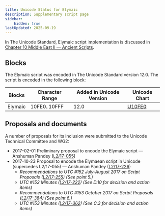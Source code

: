 ```yaml
---
title: Unicode Status for Elymaic
description: Supplementary script page
sidebar:
    hidden: true
lastUpdated: 2025-09-19
---
```


In The Unicode Standard, Elymaic script implementation is discussed in [Chapter 10 Middle East II — Ancient Scripts](https://www.unicode.org/versions/latest/core-spec/chapter-10/#G41970).

## Blocks

The Elymaic script was encoded in The Unicode Standard version 12.0. The script is encoded in the following block:

| Blocks | Character Range | Added in Unicode Version | Unicode Chart |
| ------ | --------------- | ------------------------ | ------------- |
| Elymaic  | 10FE0..10FFF | 12.0 | [U10FE0](http://www.unicode.org/charts/PDF/U10FE0.pdf) |

## Proposals and documents

A number of proposals for its inclusion were submitted to the Unicode Technical Committee and WG2:
- 2017-02-01 Preliminary proposal to encode the Elymaic script — Anshuman Pandey ([L2/17-055](http://www.unicode.org/cgi-bin/GetMatchingDocs.pl?L2/17-055))
- 2017-10-23 Proposal to encode the Elymaean script in Unicode (supercedes L2/17-055) — Anshuman Pandey ([L2/17-226](http://www.unicode.org/cgi-bin/GetMatchingDocs.pl?L2/17-226))
  - _Recommendations to UTC #152 July-August 2017 on Script Proposals ([L2/17-255](http://www.unicode.org/L2/L2017/17255-script-ad-hoc.pdf)) (See point 5.)_
  - _UTC #152 Minutes ([L2/17-222](http://www.unicode.org/L2/L2017/17222.htm)) (See D.10 for decision and action items)_
  - _Recommendations to UTC #153 October 2017 on Script Proposals ([L2/17-384](http://www.unicode.org/L2/L2017/17384-script-ad-hoc-recs.pdf)) (See point 6.)_
  - _UTC #153 Minutes ([L2/17-362](http://www.unicode.org/L2/L2017/17362.htm)) (See C.3 for decision and action items)_
